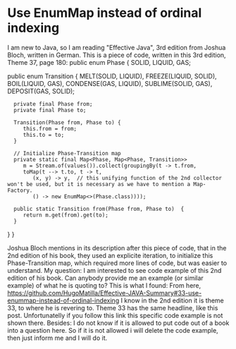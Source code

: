 
# Use EnumMap instead of ordinal indexing

I am new to Java, so I am reading "Effective Java", 3rd edition from Joshua Bloch, written in German.
This is a piece of code, written in this 3rd edition, Theme 37, page 180:
public enum Phase {
   SOLID, LIQUID, GAS;

   public enum Transition {
      MELT(SOLID, LIQUID), FREEZE(LIQUID, SOLID),
      BOIL(LIQUID, GAS), CONDENSE(GAS, LIQUID),
      SUBLIME(SOLID, GAS), DEPOSIT(GAS, SOLID);

      private final Phase from;
      private final Phase to;

      Transition(Phase from, Phase to) {
         this.from = from;
         this.to = to;
      }

      // Initialize Phase-Transition map
      private static final Map<Phase, Map<Phase, Transition>>
         m = Stream.of(values()).collect(groupingBy(t -> t.from,
         toMap(t --> t.to, t -> t,
            (x, y) -> y,  // this unifying function of the 2nd collector won't be used, but it is necessary as we have to mention a Map-Factory.
            () -> new EnumMap<>(Phase.class))));

      public static Transition from(Phase from, Phase to)  {
         return m.get(from).get(to);
      }
   }
}

Joshua Bloch mentions in its description after this piece of code, that in the 2nd edition of his book, they used an explicite iteration, to initialize this Phase-Transition map, which required more lines of code, but was easier to understand.
My question:
I am interested to see code example of this 2nd edition of his book. Can anybody provide me an example (or similar example) of what he is quoting to?
This is what I found:
From here, https://github.com/HugoMatilla/Effective-JAVA-Summary#33-use-enummap-instead-of-ordinal-indexing I know in the 2nd edition it is theme 33, to where he is revering to. Theme 33 has the same headline, like this post. Unfortunatelly if you follow this link this specific code example is not shown there.
Besides:
I do not know if it is allowed to put code out of a book into a question here. So if it is not allowed i will delete the code example, then just inform me and I will do it.

        